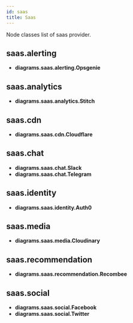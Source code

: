 ```yaml
---
id: saas
title: Saas
---
```


Node classes list of saas provider.

## saas.alerting

- **diagrams.saas.alerting.Opsgenie**

## saas.analytics

- **diagrams.saas.analytics.Stitch**

## saas.cdn

- **diagrams.saas.cdn.Cloudflare**

## saas.chat

- **diagrams.saas.chat.Slack**
- **diagrams.saas.chat.Telegram**

## saas.identity

- **diagrams.saas.identity.Auth0**

## saas.media

- **diagrams.saas.media.Cloudinary**

## saas.recommendation

- **diagrams.saas.recommendation.Recombee**

## saas.social

- **diagrams.saas.social.Facebook**
- **diagrams.saas.social.Twitter**

